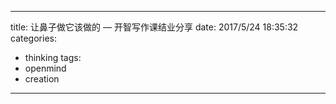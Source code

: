 
---
title:  让鼻子做它该做的 — 开智写作课结业分享
date: 2017/5/24 18:35:32
categories: 
- thinking
tags:
- openmind
- creation
---
